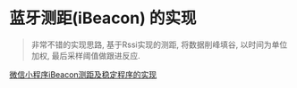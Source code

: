 # 蓝牙测距(iBeacon) 的实现

> 非常不错的实现思路, 基于Rssi实现的测距, 将数据削峰填谷, 以时间为单位加权, 最后采样阈值做跟进反应.

[微信小程序iBeacon测距及稳定程序的实现](https://refined-x.com/2019/03/30/微信小程序iBeacon测距及稳定程序的实现/)